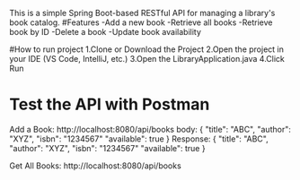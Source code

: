This is a simple Spring Boot-based RESTful API for managing a library's book catalog. 
#Features
-Add a new book
-Retrieve all books
-Retrieve book by ID
-Delete a book
-Update book availability

#How to run project
1.Clone or Download the Project
2.Open the project in your IDE (VS Code, IntelliJ, etc.)
3.Open the LibraryApplication.java
4.Click Run

# Test the API with Postman
 Add a Book:
 http://localhost:8080/api/books
body:
{
  "title": "ABC",
  "author": "XYZ",
  "isbn": "1234567"
  "available": true
}
Response:
{
  "title": "ABC",
  "author": "XYZ",
  "isbn": "1234567"
  "available": true
}

 Get All Books:
 http://localhost:8080/api/books
